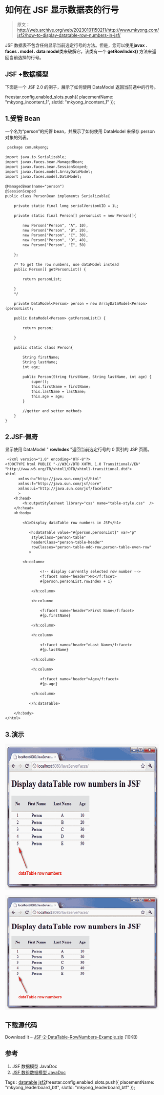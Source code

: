 # 如何在 JSF 显示数据表的行号

> 原文：<http://web.archive.org/web/20230101150211/http://www.mkyong.com/jsf2/how-to-display-datatable-row-numbers-in-jsf/>

JSF 数据表不包含任何显示当前选定行号的方法。但是，您可以使用**javax . faces . model . data model**类来破解它，该类有一个 **getRowIndex()** 方法来返回当前选择的行号。

## JSF +数据模型

下面是一个 JSF 2.0 的例子，展示了如何使用 DataModel 返回当前选中的行号。

freestar.config.enabled_slots.push({ placementName: "mkyong_incontent_1", slotId: "mkyong_incontent_1" });

## 1.受管 Bean

一个名为“person”的托管 bean，并展示了如何使用 DataModel 来保存 person 对象的列表。

```
 package com.mkyong;

import java.io.Serializable;
import javax.faces.bean.ManagedBean;
import javax.faces.bean.SessionScoped;
import javax.faces.model.ArrayDataModel;
import javax.faces.model.DataModel;

@ManagedBean(name="person")
@SessionScoped
public class PersonBean implements Serializable{

	private static final long serialVersionUID = 1L;

	private static final Person[] personList = new Person[]{

		new Person("Person", "A", 10),
		new Person("Person", "B", 20),
		new Person("Person", "C", 30),
		new Person("Person", "D", 40),
		new Person("Person", "E", 50)

	};

	/* To get the row numbers, use dataModel instead
	public Person[] getPersonList() {

		return personList;

	}
	*/

	private DataModel<Person> person = new ArrayDataModel<Person>(personList);

	public DataModel<Person> getPersonList() {

		return person;

	}

	public static class Person{

		String firstName;
		String lastName;
		int age;

		public Person(String firstName, String lastName, int age) {
			super();
			this.firstName = firstName;
			this.lastName = lastName;
			this.age = age;
		}

		//getter and setter methods 
	}
} 
```

## 2.JSF·佩奇

显示使用 DataModel " **rowIndex** "返回当前选定行号的 0 索引的 JSP 页面。

```
 <?xml version="1.0" encoding="UTF-8"?>
<!DOCTYPE html PUBLIC "-//W3C//DTD XHTML 1.0 Transitional//EN" 
"http://www.w3.org/TR/xhtml1/DTD/xhtml1-transitional.dtd">
<html    
      xmlns:h="http://java.sun.com/jsf/html"
      xmlns:f="http://java.sun.com/jsf/core"
      xmlns:ui="http://java.sun.com/jsf/facelets"
      >
    <h:head>
    	<h:outputStylesheet library="css" name="table-style.css"  />
    </h:head>
    <h:body>

    	<h1>Display dataTable row numbers in JSF</h1>

    	   <h:dataTable value="#{person.personList}" var="p"
    		styleClass="person-table"
    		headerClass="person-table-header"
    		rowClasses="person-table-odd-row,person-table-even-row"
    	   >

		<h:column>

    			<!-- display currently selected row number -->
    			<f:facet name="header">No</f:facet>
    			#{person.personList.rowIndex + 1}

    		</h:column>

    		<h:column>

    			<f:facet name="header">First Name</f:facet>
    			#{p.firstName}

    		</h:column>

    		<h:column>

    			<f:facet name="header">Last Name</f:facet>
    			#{p.lastName}

    		</h:column>

    		<h:column>

    			<f:facet name="header">Age</f:facet>
    			#{p.age}

    		</h:column>

    	   </h:dataTable>

    </h:body>
</html> 
```

## 3.演示

<noscript><img src="img/bcc14871ad9fabe7f6573036d80ce94b.png" alt="jsf2-dataTable-RowNumbers-Example" title="jsf2-dataTable-RowNumbers-Example" width="639" height="478" data-original-src="http://web.archive.org/web/20210210180639im_/http://www.mkyong.com/wp-content/uploads/2010/10/jsf2-dataTable-RowNumbers-Example.png"/></noscript>

![jsf2-dataTable-RowNumbers-Example](img/d3a9cdb8b5587fe3eef9281ee61a1595.png "jsf2-dataTable-RowNumbers-Example")

## 下载源代码

Download It – [JSF-2-DataTable-RowNumbers-Example.zip](http://web.archive.org/web/20210210180639/http://www.mkyong.com/wp-content/uploads/2010/10/JSF-2-DataTable-RowNumbers-Example.zip) (10KB)

## 参考

1.  JSF 数据模型 JavaDoc
2.  [JSF 数组数据模型 JavaDoc](http://web.archive.org/web/20210210180639/https://javaserverfaces.dev.java.net/nonav/docs/2.0/javadocs/javax/faces/model/ArrayDataModel.html)

Tags : [datatable](http://web.archive.org/web/20210210180639/https://mkyong.com/tag/datatable/) [jsf2](http://web.archive.org/web/20210210180639/https://mkyong.com/tag/jsf2/)freestar.config.enabled_slots.push({ placementName: "mkyong_leaderboard_btf", slotId: "mkyong_leaderboard_btf" });<input type="hidden" id="mkyong-current-postId" value="7424">